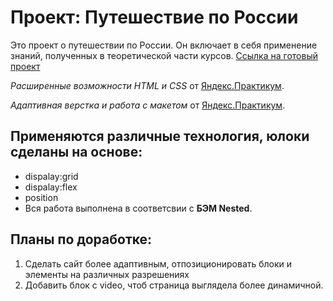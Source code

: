 # Проект: Путешествие по России
Это проект о путешествии по России. Он включает в себя применение знаний, полученных в теоретической части курсов. 
[Ссылка на готовый проект](https://akim262000.github.io/russian-travel/ "Я проект!") 

*Расширенные возможности HTML и CSS* от [Яндекс.Практикум](https://practicum.yandex.ru/).  

*Адаптивная верстка и работа с макетом* от [Яндекс.Практикум](https://practicum.yandex.ru/). 

## Применяются различные технология, юлоки сделаны на основе:  

- dispalay:grid 
- dispalay:flex
- position 
- Вся работа выполнена в соответсвии с **БЭМ Nested**. 

## Планы по доработке:  
1. Сделать сайт более адаптивным, отпозиционировать блоки и элементы на различных разрешениях  
2. Добавить блок с video, чтоб страница выглядела более динамичной. 
